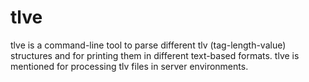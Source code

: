 # tlve
tlve is a command-line tool to parse different tlv (tag-length-value) structures and for printing them in different text-based formats. tlve is mentioned for processing tlv files in server environments.
